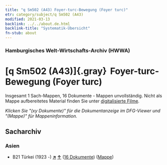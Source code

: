 ```yaml
---
title: "q Sm502 (A43) Foyer-turc-Bewegung (Foyer turc)"
etr: category/subject/q Sm502 (A43)
modified: 2021-03-13
backlink: ../../about.de.html
backlink-title: "Systematik-Übersicht"
fn-stub: about
---
```


### Hamburgisches Welt-Wirtschafts-Archiv (HWWA)
# [q Sm502 (A43)]{.gray}&#8201; Foyer-turc-Bewegung (Foyer turc)&#160; 




Insgesamt 1 Sach-Mappen, 16 Dokumente - Mappen unvollständig.
Nicht als Mappe aufbereitetes Material finden Sie unter [digitalisierte Filme](/film/h1_sh).

_Klicken Sie "(xy Dokumente)" für die Dokumentanzeige im DFG-Viewer und "(Mappe)" für Mappeninformation._

## Sacharchiv




### Asien

- B21 Türkei (1923 -) [**&nearr;**](../../../geo/i/141111/about.de.html "Türkei (1923 -) (alle Mappen)") [**&uarr;**](../../../geo/about.de.html#B21 "Ländersystematik") (<a href="https://pm20.zbw.eu/dfgview/sh/141111,146057" title="über: Türkei (1923 -) : Foyer-turc-Bewegung (Foyer turc)" target="_blank">16 Dokumente</a>) ([Mappe](../../../../folder/sh/1411xx/141111/1460xx/146057/about.de.html))


